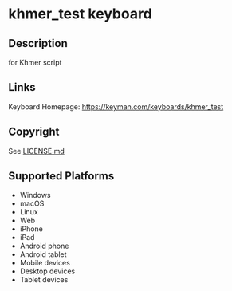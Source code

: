 khmer_test keyboard
==============

Description
-----------
for Khmer script

Links
-----
Keyboard Homepage: https://keyman.com/keyboards/khmer_test

Copyright
---------
See [LICENSE.md](LICENSE.md)

Supported Platforms
-------------------
 * Windows
 * macOS
 * Linux
 * Web
 * iPhone
 * iPad
 * Android phone
 * Android tablet
 * Mobile devices
 * Desktop devices
 * Tablet devices

